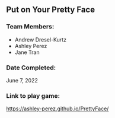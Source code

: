 ## Put on Your Pretty Face

### Team Members: 
- Andrew Dresel-Kurtz
- Ashley Perez
- Jane Tran

### Date Completed:

June 7, 2022

### Link to play game:

https://ashley-perez.github.io/PrettyFace/
